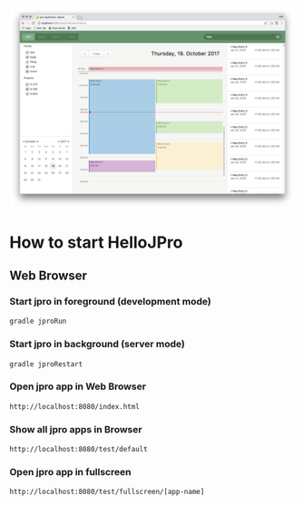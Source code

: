 
![alt text](screen.png "Screenshot")


# How to start HelloJPro #


## Web Browser ##

### Start jpro in foreground (development mode) ###

```
gradle jproRun
```


### Start jpro in background (server mode) ###

```
gradle jproRestart
```


### Open jpro app in Web Browser ###
```
http://localhost:8080/index.html
```

### Show all jpro apps in Browser ####
```
http://localhost:8080/test/default
```

### Open jpro app in fullscreen ####
```
http://localhost:8080/test/fullscreen/[app-name]
```


